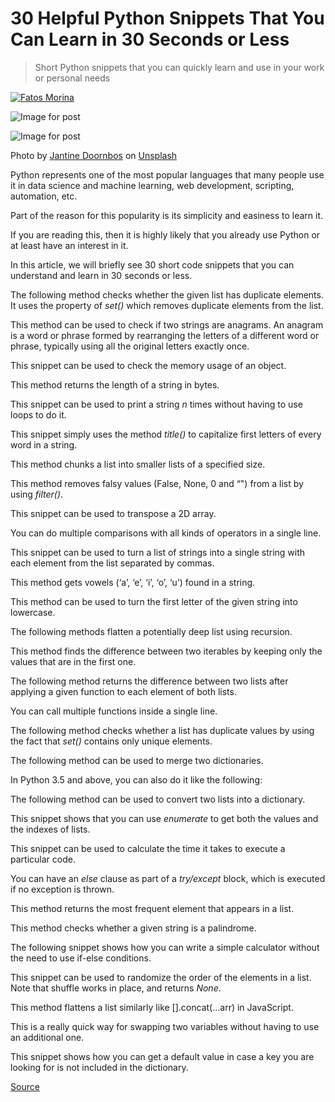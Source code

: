 30 Helpful Python Snippets That You Can Learn in 30 Seconds or Less
===================================================================

> Short Python snippets that you can quickly learn and use in your work or personal needs

[![Fatos Morina](https://miro.medium.com/fit/c/56/56/1*K5svz0DwQPKGfnX0LJZozw.jpeg)](https://fatosmorina.medium.com/?source=post_page-----69bb49204172--------------------------------)

![Image for post](https://miro.medium.com/max/60/0*a4SfQa9ogzbuspzy?q=20)

![Image for post](https://miro.medium.com/max/9698/0*a4SfQa9ogzbuspzy)

Photo by [Jantine Doornbos](https://unsplash.com/@jantined?utm_source=medium&utm_medium=referral) on [Unsplash](https://unsplash.com/?utm_source=medium&utm_medium=referral)

Python represents one of the most popular languages that many people use it in data science and machine learning, web development, scripting, automation, etc.

Part of the reason for this popularity is its simplicity and easiness to learn it.

If you are reading this, then it is highly likely that you already use Python or at least have an interest in it.

In this article, we will briefly see 30 short code snippets that you can understand and learn in 30 seconds or less.

The following method checks whether the given list has duplicate elements. It uses the property of *set()* which removes duplicate elements from the list.

This method can be used to check if two strings are anagrams. An anagram is a word or phrase formed by rearranging the letters of a different word or phrase, typically using all the original letters exactly once.

This snippet can be used to check the memory usage of an object.

This method returns the length of a string in bytes.

This snippet can be used to print a string *n* times without having to use loops to do it.

This snippet simply uses the method *title()* to capitalize first letters of every word in a string.

This method chunks a list into smaller lists of a specified size.

This method removes falsy values (False, None, 0 and “") from a list by using *filter()*.

This snippet can be used to transpose a 2D array.

You can do multiple comparisons with all kinds of operators in a single line.

This snippet can be used to turn a list of strings into a single string with each element from the list separated by commas.

This method gets vowels (‘a’, ‘e’, ‘i’, ‘o’, ‘u’) found in a string.

This method can be used to turn the first letter of the given string into lowercase.

The following methods flatten a potentially deep list using recursion.

This method finds the difference between two iterables by keeping only the values that are in the first one.

The following method returns the difference between two lists after applying a given function to each element of both lists.

You can call multiple functions inside a single line.

The following method checks whether a list has duplicate values by using the fact that *set()* contains only unique elements.

The following method can be used to merge two dictionaries.

In Python 3.5 and above, you can also do it like the following:

The following method can be used to convert two lists into a dictionary.

This snippet shows that you can use *enumerate* to get both the values and the indexes of lists.

This snippet can be used to calculate the time it takes to execute a particular code.

You can have an *else* clause as part of a *try/except* block, which is executed if no exception is thrown.

This method returns the most frequent element that appears in a list.

This method checks whether a given string is a palindrome.

The following snippet shows how you can write a simple calculator without the need to use if-else conditions.

This snippet can be used to randomize the order of the elements in a list. Note that shuffle works in place, and returns *None*.

This method flattens a list similarly like \[\].concat(…arr) in JavaScript.

This is a really quick way for swapping two variables without having to use an additional one.

This snippet shows how you can get a default value in case a key you are looking for is not included in the dictionary.

[Source](https://towardsdatascience.com/30-helpful-python-snippets-that-you-can-learn-in-30-seconds-or-less-69bb49204172)
